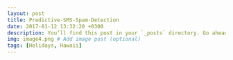 ```yaml
---
layout: post
title: Predictive-SMS-Spam-Detection
date: 2017-01-12 13:32:20 +0300
description: You’ll find this post in your `_posts` directory. Go ahead and edit it and re-build the site to see your changes. # Add post description (optional)
img: image4.png # Add image post (optional)
tags: [Holidays, Hawaii]
---
```

